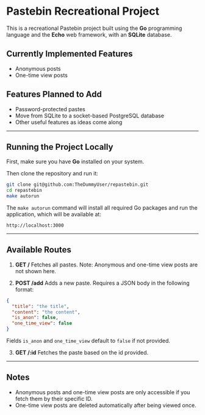 # Pastebin Recreational Project

This is a recreational Pastebin project built using the **Go** programming language and the **Echo** web framework, with an **SQLite** database.

## Currently Implemented Features

- Anonymous posts
- One-time view posts

## Features Planned to Add

- Password-protected pastes
- Move from SQLite to a socket-based PostgreSQL database
- Other useful features as ideas come along

***

## Running the Project Locally

First, make sure you have **Go** installed on your system.

Then clone the repository and run it:

```bash
git clone git@github.com:TheDummyUser/repastebin.git
cd repastebin
make autorun
```

The `make autorun` command will install all required Go packages and run the application, which will be available at:

```
http://localhost:3000
```

***

## Available Routes

1. **GET /**
   Fetches all pastes.
   Note: Anonymous and one-time view posts are not shown here.

2. **POST /add**
   Adds a new paste.
   Requires a JSON body in the following format:

```json
{
  "title": "the title",
  "content": "the content",
  "is_anon": false,
  "one_time_view": false
}
```

Fields `is_anon` and `one_time_view` default to `false` if not provided.


3. **GET /:id**
  Fetches the paste based on the id provided.

***

## Notes

- Anonymous posts and one-time view posts are only accessible if you fetch them by their specific ID.
- One-time view posts are deleted automatically after being viewed once.
